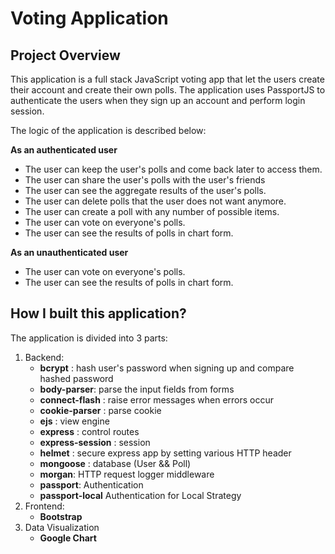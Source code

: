 # Voting Application

## Project Overview
This application is a full stack JavaScript voting app that let the users create their account and create their own polls. The application uses PassportJS to authenticate the users when they sign up an account and perform login session.

The logic of the application is described below:

**As an authenticated user**
- The user can keep the user's polls and come back later to access them.
- The user can share the user's polls with the user's friends
- The user can see the aggregate results of the user's polls.
- The user can delete polls that the user does not want anymore.
- The user can create a poll with any number of possible items.
- The user can vote on everyone's polls.
- The user can see the results of polls in chart form.

**As an unauthenticated user**
- The user can vote on everyone's polls.
- The user can see the results of polls in chart form.

## How I built this application?
The application is divided into 3 parts:
  1. Backend:
      - **bcrypt** : hash user's password when signing up and compare hashed password
      - **body-parser**: parse the input fields from forms
      - **connect-flash** : raise error messages when errors occur
      - **cookie-parser** : parse cookie
      - **ejs** : view engine
      - **express** : control routes
      - **express-session** : session
      - **helmet** : secure express app by setting various HTTP header
      - **mongoose** : database (User && Poll)
      - **morgan**: HTTP request logger middleware
      - **passport**: Authentication
      - **passport-local** Authentication for Local Strategy
  2. Frontend:
      - **Bootstrap**
  3. Data Visualization
      - **Google Chart**









 



